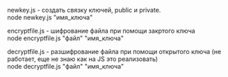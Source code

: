 ﻿
newkey.js - создать связку ключей, public и private.
<br>
node newkey.js "имя_ключа"

encryptfile.js - шифрование файла при помощи закртого ключа
<br>
node encryptfile.js "файл" "имя_ключа"

decryptfile.js - разшифрование файла при помощи открытого ключа (не работает, еще не знаю как на JS это реализовать)
<br>
node decryptfile.js "файл" "имя_ключа"


 